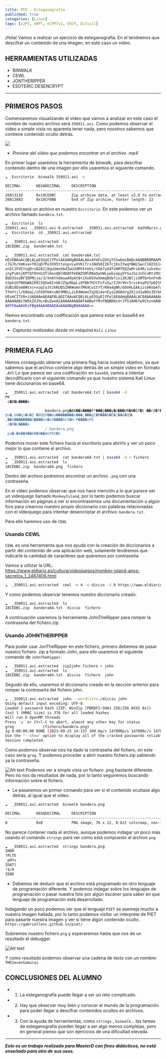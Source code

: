 ```yaml
---
title: MTD - Esteganografía
published: true
categories: [Linux]
tags: [eJPT, eWPT, eCPPTv2, OSCP, Dificil]
---
```



¡Hola!
Vamos a realizar un ejercicio de esteganografía. En el tendremos que descifrar un contenido de una imagen, en este caso un vídeo.

## HERRAMIENTAS UTILIZADAS
* BINWALK
* CEWL
* JONTHERIPPER
* ESOTERIC DESENCRYPT

* * *

## PRIMEROS PASOS
Comenzaremos visualizando el vídeo que vamos a analizar en este caso el nombre de nuestro archivo será `350911.avi`.
Como podemos observar el vídeo a simple vista no aparenta tener nada, pero nosotros sabemos que contiene contenido oculto detrás.

<img src="/assets/HTB/Esteganografia/preview-video.png">

* *Preview del vídeo que podemos encontrar en el archivo .mp4*

En primer lugar usaremos la herramienta de binwalk, para descifrar contenido dentro de una imagen por ello usaremos el siguiente comando.

```bash
☁  Escritorio  binwalk 350911.avi -e

DECIMAL       HEXADECIMAL     DESCRIPTION
--------------------------------------------------------------------------------
26013116      0x18CEDBC       Zip archive data, at least v2.0 to extract, compressed size: 613, uncompressed size: 811, name: bandera64.txt
26013883      0x18CF0BB       End of Zip archive, footer length: 22
```

Nos extraerá un archivo en nuestro `Escritorio`. En este podemos ver un archivo llamado `bandera.txt`.

```bash
☁  Escritorio  ls
350911.avi  _350911.avi-0.extracted  _350911.avi.extracted  baShMarin.github.io
☁  Escritorio  cd _350911.avi.extracted 

☁  _350911.avi.extracted  ls
18CEDBC.zip  bandera64.txt

☁  _350911.avi.extracted  cat bandera64.txt 
UEsDBAoACQBjALpE5UyE1fPolAEAAHgBAAALAAsAYmFuZGVyYS5wbmcBmQcAAQBBRQMAAPKu8K6x
c7GJh/VmKva+f8JqD7Pe3X95ttenp+LwVVKiTrs1N450IIK7cjKsIYwqYBWiSwcClH2S51vh+L6/
xnICJFdIYuqD+sB282j0guUmoXbdIwU3dMtkYeUs/tOm7yd4TxHMfEQ2wM+i64R/iuhx9xvvh5PV
jnyPiKnjKPTQf9tH1XflKezQ8lHDAFPeEWZSMlRBaOwVWLywkiopyEYSuJGzJchCoRtiMX3fmfJX
8bD3SozBFIOPMjje/3/Xn6tVdmaaAVpAt8+iXu05VwXmmg8Ub7isi2KJBljiGMTQ+knFndW3gCEr
V3pk1OfNOGWAI09l5QXe6I+UKJZ5p9bpLi0fBbTHJCFcFu5y/IJHr9Vr5rzi6vpPU7p0ZtNJyYoK
EUB18DsmONtxc+xuqloJtzhRUQ5ZHRWumnfMk9Cw1tYT/KHa4gWh/GOVHLEAkizskRobAfanZ0OY
TfmYtjl/60UaL/sFkDYH4+uNt9MKLLiLR4WomoTq2Qi4o+EyzLDO0drgZXjsd1aN9s3EYkNY+Ug6
UEsHCITV8+iUAQAAeAEAAFBLAQIfAAoACQBjALpE5UyE1fPolAEAAHgBAAALAC8AAAAAAAAAIAAA
AAAAAABiYW5kZXJhLnBuZwoAIAAAAAAAAQAYAABwYYR+FNQBD0sSrJY51AHbTw9ChznUAQGZBwAB
AEFFAwAAUEsFBgAAAAABAAEAaAAAANgBAAAAAA==
```

Hemos encontrado una codificación que parece estar en base64 en `bandera.txt`.


* *Capturas realizadas desde mi máquina `Kali Linux`*

* * *

## PRIMERA FLAG
Hemos conseguido obtener una primera flag hacia nuestro objetivo, ya que sabemos que el archivo contiene algo detrás de un simple vídeo en formato `.AVI`
Lo que parece ser una codificación en `base64`, vamos a intentar decodificarlo con el siguiente comando ya que nuestro sistema Kali Linux tiene diccionarios en base64.

```bash
☁  _350911.avi.extracted  cat bandera64.txt | base64 -d
PK
 c�D�L����x

                  bandera.png�AE��s����f*���j���y�ק���UR�N�57�t ��r2�!�*`�K�}��[�����r$WHb���v�h��&�v�#7t�da�,�Ӧ�'xO�|D6�Ϣ���q�Վ|����(���G�w�)���Q�S�fR2TAh�X���*)�F���%�B�1}ߙ�W��J����28��ן�Uvf�Z@�Ϣ^�9W�o���b�X����Iŝշ�!+Wzd���8e�#Oe��菔(�y���.-��$!\�r��G��k����OS�tf�IɊ
@u�;&8�qs�n�Z �8QQY��w̓а��������c���,���gC�M���9�E�/��6�덷�
,��G��������2̰����ex�wV����bCX�H:P����xPK
 c�D�L����x
                  / bandera.png
 pa�~�K��9��OB�9��AEPKh�%  
```

Podemos mover este fichero hacia el escritorio para abrirlo y ver un poco mejor lo que contiene el archivo.

```bash
☁  _350911.avi.extracted  cat bandera64.txt | base64 -d > fichero
☁  _350911.avi.extracted  ls
18CEDBC.zip  bandera64.png  fichero
```

Dentro del archivo podremos encontrar un archivo `.png` con una contraseña.


En el vídeo podemos observar que nos hace mención a lo que parece ser un videojuego llamado `MonkeyIsland`, por lo tanto podemos buscar información en páginas a ver si encontrasemos una documentación o algún foro para crearnos nuestro propio diccionario con palabras relacionadas con el videojuego para intentar desencriptar el archivo: `bandera.txt`.

Para ello haremos uso de `CEWL`

### Usando CEWL
`CEWL` es una herramienta que nos ayuda con la creación de diccionarios a partir del contenido de una aplicación web, solamente tendremos que indicarle la cantidad de caractéres que queremos por contraseña.

Vamos a utilizar la URL: <https://www.eldiario.es/cultura/videojuegos/monkey-island-anos-secretos_1_2487406.html>

```bash
☁  _350911.avi.extracted  cewl -m 4 -w diccio -d 0 https://www.eldiario.es/cultura/videojuegos/monkey-island-anos-secretos_1_2487406.html
```
Y como podemos observar tenemos nuestro diccionario creado:

```bash
☁  _350911.avi.extracted  ls
18CEDBC.zip  bandera64.txt  diccio  fichero
```

A continuación usaremos la herramienta JohnTheRipper para romper la contraseña del fichero.zip.

### Usando JOHNTHERIPPER
Para poder usar JonTheRipper en este fichero, primero debemos de pasar nuestro fichero .zip a formato John, para ello usaremos el siguiente comando de `JohnTheRipper`.

```bash
☁  _350911.avi.extracted  zip2john fichero > john    
☁  _350911.avi.extracted  ls
18CEDBC.zip  bandera64.txt  diccio  fichero  john
```
Seguido de ello, usaremos el diccionario creado en la sección anterior para romper la contraseña del fichero john.

```bash
☁  _350911.avi.extracted  john --wordlist=./diccio john
Using default input encoding: UTF-8
Loaded 1 password hash (ZIP, WinZip [PBKDF2-SHA1 256/256 AVX2 8x])
Cost 1 (HMAC size) is 376 for all loaded hashes
Will run 6 OpenMP threads
Press 'q' or Ctrl-C to abort, almost any other key for status
grog             (fichero/bandera.png)     
1g 0:00:00:00 DONE (2023-09-25 14:13) 100.0g/s 147800p/s 147800c/s 147800C/s Noticias..TikTok
Use the "--show" option to display all of the cracked passwords reliably
Session completed. 
```
Como podemos observar nos ha dado la contraseña del fichero, en este caso sería `grog`.
Y podemos proceder a abrir nuestro fichero.zip sabiendo ya la contraseña.

![Alt text](image.png)
Podemos ver a simple vista un fichero .png bastante diferente. Pero no nos da resultados de nada, por lo tanto seguiremos buscando información sobre el fichero.

* Le pasaremos un primer comando para ver si el contenido ocultase algo detrás, al igual que el vídeo.

```bash
☁  _350911.avi.extracted  binwalk bandera.png 

DECIMAL       HEXADECIMAL     DESCRIPTION
--------------------------------------------------------------------------------
0             0x0             PNG image, 76 x 12, 8-bit colormap, non-interlaced
```
No parece contener nada el archivo, aunque podemos indagar un poco más usando el comando `strings` para ver como está compuesto el archivo `png`

```bash
☁  _350911.avi.extracted  strings bandera.png 
IHDR
?PLTE
 pHYs
IDAT(
!$/8
IEND
```

* Debemos de deducir que el archivo está programado en otro lenguaje de programación diferente. Y podemos indagar sobre los lenguajes de programación o pasar nuestra foto por algún escáner para saber en que lenguaje de programación está desarrollado.

Indagando un poco podemos ver que el lenguaje `PIET` se asemeja mucho a nuestra imagen hallada, por lo tanto podemos visitar un intérprete de PIET para pasarle nuestra imagen y ver si tiene algún contenido oculto.
`https://gabriellesc.github.io/piet/`

Subiremos nuestro fichero `png` y esperaremos hasta que nos de un resultado el debugger.

![Alt text](image-1.png)

Y como resultado podemos observar una cadena de texto con un nombre:
`THESevenSamurai`

## CONCLUSIONES DEL ALUMNO

* 1. La esteganografía puede llegar a ser un reto complicado.
* 2. Hay que observar muy bien y conocer el mundo de la programación para poder llegar a descifrar contenidos ocultos en archivos.
* 3. Con la ayuda de herramientas, como `strings` , `binwalk`... las tareas de esteganografía pueden llegar a ser algo menos complejas, pero en general pienso que son ejercicios de una dificultad elevada.


* * *

*__Esto es un trabajo realizado para MasterD con fines didácticos, no está enseñado para otro de sus usos.__*
